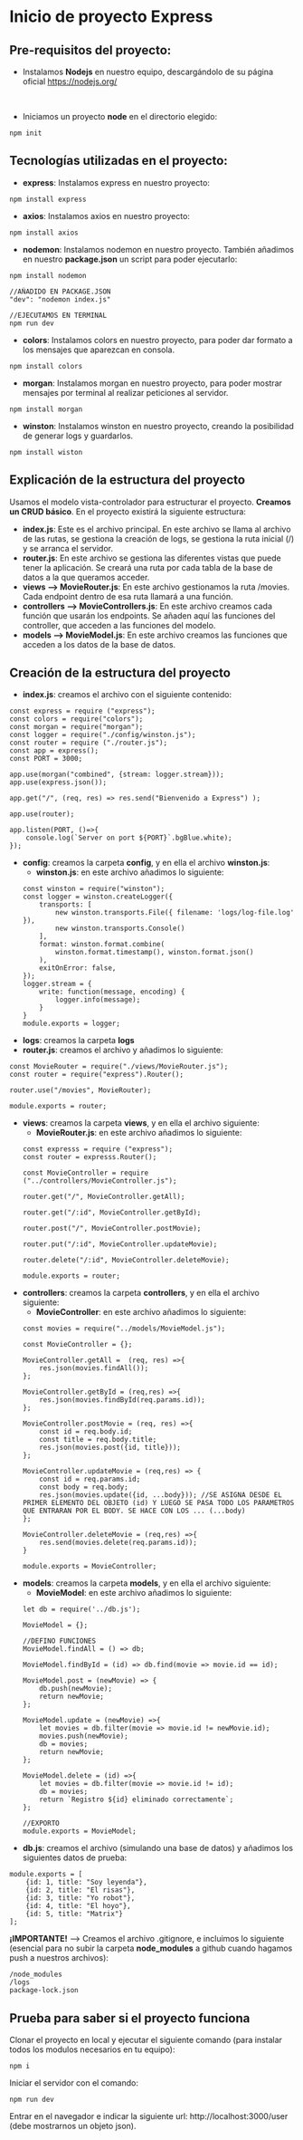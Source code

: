# Inicio de proyecto Express
## Pre-requisitos del proyecto:
* Instalamos **Nodejs** en nuestro equipo, descargándolo de su página oficial
https://nodejs.org/
<br>

* Iniciamos un proyecto **node** en el directorio elegido:
```
npm init
```

## Tecnologías utilizadas en el proyecto:
* **express**: Instalamos express en nuestro proyecto:
```
npm install express
```
* **axios**: Instalamos axios en nuestro proyecto:
```
npm install axios
```
* **nodemon**: Instalamos nodemon en nuestro proyecto. También añadimos en nuestro **package.json** un script para poder ejecutarlo:
```
npm install nodemon
```
```
//AÑADIDO EN PACKAGE.JSON
"dev": "nodemon index.js"
```
```
//EJECUTAMOS EN TERMINAL
npm run dev
```
* **colors**: Instalamos colors en nuestro proyecto, para poder dar formato a los mensajes que aparezcan en consola.
```
npm install colors
```
* **morgan**: Instalamos morgan en nuestro proyecto, para poder mostrar mensajes por terminal al realizar peticiones al servidor.
```
npm install morgan
```
* **winston**: Instalamos winston en nuestro proyecto, creando la posibilidad de generar logs y guardarlos.
```
npm install wiston
```
## Explicación de la estructura del proyecto
Usamos el modelo vista-controlador para estructurar el proyecto. **Creamos un CRUD básico**. En el proyecto existirá la siguiente estructura:
* **index.js**: Este es el archivo principal. En este archivo se llama al archivo de las rutas, se gestiona la creación de logs, se gestiona la ruta inicial (/) y se arranca el servidor.
* **router.js**: En este archivo se gestiona las diferentes vistas que puede tener la aplicación. Se creará una ruta por cada tabla de la base de datos a la que queramos acceder.
* **views --> MovieRouter.js**: En este archivo gestionamos la ruta /movies. Cada endpoint dentro de esa ruta llamará a una función.
* **controllers --> MovieControllers.js**: En este archivo creamos cada función que usarán los endpoints. Se añaden aquí las funciones del controller, que acceden a las funciones del modelo.
* **models --> MovieModel.js**: En este archivo creamos las funciones que acceden a los datos de la base de datos.

## Creación de la estructura del proyecto
* **index.js**: creamos el archivo con el siguiente contenido: 
```
const express = require ("express");
const colors = require("colors");
const morgan = require("morgan");
const logger = require("./config/winston.js");
const router = require ("./router.js");
const app = express();
const PORT = 3000;

app.use(morgan("combined", {stream: logger.stream}));
app.use(express.json());

app.get("/", (req, res) => res.send("Bienvenido a Express") );

app.use(router);

app.listen(PORT, ()=>{
    console.log(`Server on port ${PORT}`.bgBlue.white);
});
```
* **config**: creamos la carpeta **config**, y en ella el archivo **winston.js**:
    * **winston.js**: en este archivo añadimos lo siguiente:
    ```
    const winston = require("winston");
    const logger = winston.createLogger({
        transports: [
            new winston.transports.File({ filename: 'logs/log-file.log' }),
            new winston.transports.Console()
        ],
        format: winston.format.combine(
            winston.format.timestamp(), winston.format.json()
        ),
        exitOnError: false,
    });
    logger.stream = {
        write: function(message, encoding) {
            logger.info(message);
        }
    }
    module.exports = logger;
    ```
* **logs**: creamos la carpeta **logs**
* **router.js**: creamos el archivo y añadimos lo siguiente:
```
const MovieRouter = require("./views/MovieRouter.js");
const router = require("express").Router();

router.use("/movies", MovieRouter);

module.exports = router;
```
* **views**: creamos la carpeta **views**, y en ella el archivo siguiente:
    * **MovieRouter.js**: en este archivo añadimos lo siguiente:
    ```
    const expresss = require ("express");
    const router = expresss.Router();

    const MovieController = require ("../controllers/MovieController.js");

    router.get("/", MovieController.getAll);

    router.get("/:id", MovieController.getById);

    router.post("/", MovieController.postMovie);

    router.put("/:id", MovieController.updateMovie);

    router.delete("/:id", MovieController.deleteMovie);

    module.exports = router;
    ```
* **controllers**: creamos la carpeta **controllers**, y en ella el archivo siguiente:
    * **MovieController**: en este archivo añadimos lo siguiente:
    ```
    const movies = require("../models/MovieModel.js");

    const MovieController = {};

    MovieController.getAll =  (req, res) =>{
        res.json(movies.findAll());
    };

    MovieController.getById = (req,res) =>{
        res.json(movies.findById(req.params.id));
    };

    MovieController.postMovie = (req, res) =>{
        const id = req.body.id;
        const title = req.body.title;
        res.json(movies.post({id, title}));
    };

    MovieController.updateMovie = (req,res) => {
        const id = req.params.id;
        const body = req.body;
        res.json(movies.update({id, ...body})); //SE ASIGNA DESDE EL PRIMER ELEMENTO DEL OBJETO (id) Y LUEGO SE PASA TODO LOS PARAMETROS QUE ENTRARAN POR EL BODY. SE HACE CON LOS ... (...body)
    };

    MovieController.deleteMovie = (req,res) =>{
        res.send(movies.delete(req.params.id));
    }

    module.exports = MovieController;
    ```
* **models**: creamos la carpeta **models**, y en ella el archivo siguiente:
    * **MovieModel**: en este archivo añadimos lo siguiente:
    ```
    let db = require('../db.js');

    MovieModel = {};

    //DEFINO FUNCIONES
    MovieModel.findAll = () => db;

    MovieModel.findById = (id) => db.find(movie => movie.id == id);

    MovieModel.post = (newMovie) => {
        db.push(newMovie);
        return newMovie;
    };

    MovieModel.update = (newMovie) =>{
        let movies = db.filter(movie => movie.id != newMovie.id);
        movies.push(newMovie);
        db = movies;
        return newMovie;
    };

    MovieModel.delete = (id) =>{
        let movies = db.filter(movie => movie.id != id);
        db = movies;
        return `Registro ${id} eliminado correctamente`;
    };

    //EXPORTO
    module.exports = MovieModel;
    ```
* **db.js**: creamos el archivo (simulando una base de datos) y añadimos los siguientes datos de prueba:
```
module.exports = [
    {id: 1, title: "Soy leyenda"},
    {id: 2, title: "El risas"},
    {id: 3, title: "Yo robot"},
    {id: 4, title: "El hoyo"},
    {id: 5, title: "Matrix"}
];
```
**¡IMPORTANTE!** --> Creamos el archivo .gitignore, e incluimos lo siguiente (esencial para no subir la carpeta **node_modules** a github cuando hagamos push a nuestros archivos):
```
/node_modules
/logs
package-lock.json
```
## Prueba para saber si el proyecto funciona
Clonar el proyecto en local y ejecutar el siguiente comando (para instalar todos los modulos necesarios en tu equipo):
```
npm i
```
Iniciar el servidor con el comando:
```
npm run dev
```
Entrar en el navegador e indicar la siguiente url: http://localhost:3000/user (debe mostrarnos un objeto json).